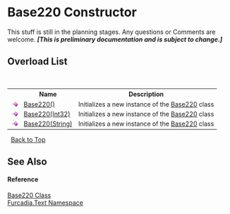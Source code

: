 # Base220 Constructor 
This stuff is still in the planning stages. Any questions or Comments are welcome. _**\[This is preliminary documentation and is subject to change.\]**_


## Overload List
&nbsp;<table><tr><th></th><th>Name</th><th>Description</th></tr><tr><td>![Public method](media/pubmethod.gif "Public method")</td><td><a href="M_Furcadia_Text_Base220__ctor">Base220()</a></td><td>
Initializes a new instance of the <a href="T_Furcadia_Text_Base220">Base220</a> class</td></tr><tr><td>![Public method](media/pubmethod.gif "Public method")</td><td><a href="M_Furcadia_Text_Base220__ctor_1">Base220(Int32)</a></td><td>
Initializes a new instance of the <a href="T_Furcadia_Text_Base220">Base220</a> class</td></tr><tr><td>![Public method](media/pubmethod.gif "Public method")</td><td><a href="M_Furcadia_Text_Base220__ctor_2">Base220(String)</a></td><td>
Initializes a new instance of the <a href="T_Furcadia_Text_Base220">Base220</a> class</td></tr></table>&nbsp;
<a href="#base220-constructor">Back to Top</a>

## See Also


#### Reference
<a href="T_Furcadia_Text_Base220">Base220 Class</a><br /><a href="N_Furcadia_Text">Furcadia.Text Namespace</a><br />